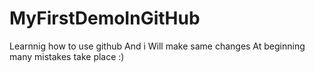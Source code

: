 # MyFirstDemoInGitHub
Learnnig how to use github
And i Will make same changes
At beginning many mistakes take place :)
